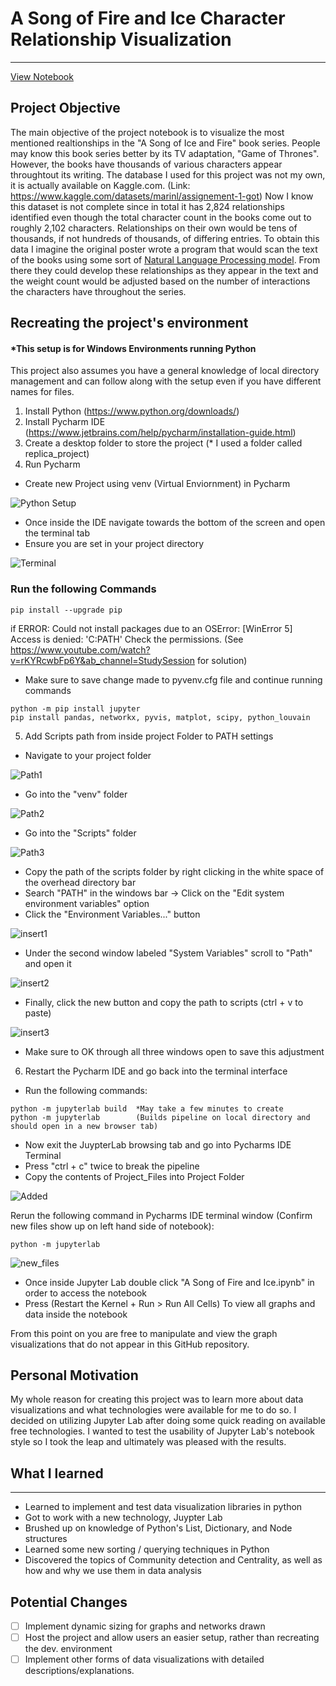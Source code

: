 # A Song of Fire and Ice Character Relationship Visualization
---

[View Notebook](https://github.com/petersurlina/Personal-Projects/blob/c62726c86cb2eab8360dcc6cf0b1ccf67c470097/ASOFAI%20Visualization%20Project/Project_Files/A%20Song%20of%20Fire%20and%20Ice%20Character%20Analysis.ipynb)

## Project Objective

The main objective of the project notebook is to visualize the most mentioned realtionships in the "A Song of Ice and Fire" book series. People may know this book series better by its TV adaptation, "Game of Thrones". However, the books have thousands of various characters appear throughtout its writing. The database I used for this project was not my own, it is actually available  on Kaggle.com. (Link: https://www.kaggle.com/datasets/marinl/assignement-1-got) Now I know this dataset is not complete since in total it has 2,824 relationships identified even though the total character count in the books come out to roughly 2,102 characters. Relationships on their own would be tens of thousands, if not hundreds of thousands, of differing entries. To obtain this data I imagine the original poster wrote a program that would scan the text of the books using some sort of [Natural Language Processing model](https://www.ibm.com/cloud/learn/natural-language-processing). From there they could develop these relationships as they appear in the text and the weight count would be adjusted based on the number of interactions the characters have throughout the series.


## Recreating the project's environment

#### *This setup is for Windows Environments running Python

This project also assumes you have a general knowledge of local directory management and can follow along with the setup even if you have different names for files.

1. Install Python (https://www.python.org/downloads/)
2. Install Pycharm IDE (https://www.jetbrains.com/help/pycharm/installation-guide.html)
3. Create a desktop folder to store the project (* I used a folder called replica_project)
4. Run Pycharm

- Create new Project using venv (Virtual Enviornment) in Pycharm 

![Python Setup](https://user-images.githubusercontent.com/54562962/194196957-699c2bcb-b441-4a57-a4ad-37a594b8faf3.jpg)

- Once inside the IDE navigate towards the bottom of the screen and open the terminal tab
- Ensure you are set in your project directory

![Terminal](https://user-images.githubusercontent.com/54562962/194197575-6bc51bc0-e039-4dd0-96e4-79f462629426.jpg)

 ### Run the following Commands
```
pip install --upgrade pip
```
if ERROR: Could not install packages due to an OSError: [WinError 5] Access is denied: 'C:PATH' Check the permissions.
(See https://www.youtube.com/watch?v=rKYRcwbFp6Y&ab_channel=StudySession for solution)
- Make sure to save change made to pyvenv.cfg file and continue running commands
```
python -m pip install jupyter
pip install pandas, networkx, pyvis, matplot, scipy, python_louvain
```
5. Add Scripts path from inside project Folder to PATH settings
- Navigate to your project folder

![Path1](https://user-images.githubusercontent.com/54562962/194244524-a5650cfe-ed90-4144-a62b-97da3b92b108.jpg)

- Go into the "venv" folder
			
![Path2](https://user-images.githubusercontent.com/54562962/194244582-4b745633-65bc-49b4-94ec-32eccadb695f.jpg)

- Go into the "Scripts" folder

![Path3](https://user-images.githubusercontent.com/54562962/194244646-d9745762-5db9-497a-ba59-bd66cfa80170.jpg)

- Copy the path of the scripts folder by right clicking in the white space of the overhead directory bar
- Search "PATH" in the windows bar -> Click on the "Edit system environment variables" option
- Click the "Environment Variables..." button
 
![insert1](https://user-images.githubusercontent.com/54562962/194244833-c6543d56-1144-489c-b0ab-7bda30db1d4e.jpg)

- Under the second window labeled "System Variables" scroll to "Path" and open it

![insert2](https://user-images.githubusercontent.com/54562962/194244997-762c0266-d28e-4860-9b69-af8de2070148.jpg)


- Finally, click the new button and copy the path to scripts (ctrl + v to paste)

![insert3](https://user-images.githubusercontent.com/54562962/194245061-89216a00-ecd8-48ee-b558-5c56331c67c3.jpg)

* Make sure to OK through all three windows open to save this adjustment

6. Restart the Pycharm IDE and go back into the terminal interface
- Run the following commands:

```
python -m jupyterlab build	*May take a few minutes to create 
python -m jupyterlab		(Builds pipeline on local directory and should open in a new browser tab)
```

- Now exit the JuypterLab browsing tab and go into Pycharms IDE Terminal
- Press "ctrl + c" twice to break the pipeline
- Copy the contents of Project_Files into Project Folder

![Added](https://user-images.githubusercontent.com/54562962/194246336-bc3e985b-884e-44f7-a420-a29bff8f07d6.jpg)

Rerun the following command in Pycharms IDE terminal window (Confirm new files show up on left hand side of notebook):
```
python -m jupyterlab 
```

![new_files](https://user-images.githubusercontent.com/54562962/194246608-98ff4aae-01b0-4dfe-9e02-b9e45ba1871c.jpg)

- Once inside Jupyter Lab double click "A Song of Fire and Ice.ipynb" in order to access the notebook
- Press (Restart the Kernel + Run > Run All Cells) To view all graphs and data inside the notebook
 
From this point on you are free to manipulate and view the graph visualizations that do not appear in this GitHub repository.

## Personal Motivation
My whole reason for creating this project was to learn more about data visualizations and what technologies were available for me to do so. I decided on utilizing Jupyter Lab after doing some quick reading on available free technologies. I wanted to test the usability of Jupyter Lab's notebook style so I took the leap and ultimately was pleased with the results.

## What I learned
------------------------
- Learned to implement and test data visualization libraries in python
- Got to work with a new technology, Juypter Lab
- Brushed up on knowledge of Python's List, Dictionary, and Node structures
- Learned some new sorting / querying techniques in Python
- Discovered the topics of Community detection and Centrality, as well as how and why we use them in data analysis

## Potential Changes
- [ ] Implement dynamic sizing for graphs and networks drawn
- [ ] Host the project and allow users an easier setup, rather than recreating the dev. environment
- [ ] Implement other forms of data visualizations with detailed descriptions/explanations.
